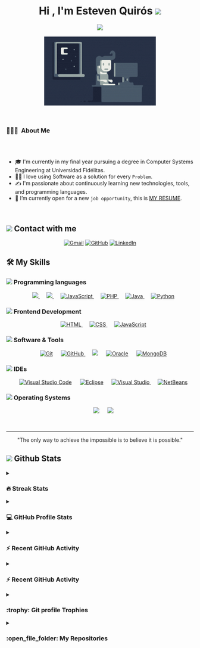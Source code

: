 <h1 align="center">Hi , I'm Esteven Quirós <img src="https://media.giphy.com/media/hvRJCLFzcasrR4ia7z/giphy.gif" width="35"></h1>
<p align="center">
<a href="https://github.com/DenverCoder1/readme-typing-svg">
  <img src="https://readme-typing-svg.herokuapp.com?font=Time+New+Roman&color=%23C8BE25&size=25&center=true&vCenter=true&width=600&height=100&lines=Systems+Engineering;Passionate+About+Technology;Always+Learning;Coding+Enthusiast" />
</a>

</p>
<p align="center">
  <img alt="Night Coding" src="https://raw.githubusercontent.com/AVS1508/AVS1508/master/assets/Night-Coding.gif" />
</p>

<br>

### 👨🏻‍💻 &nbsp;About Me
<br><br>
- 🎓&nbsp;I'm currently in my final year pursuing a degree in Computer Systems Engineering at Universidad Fidélitas.
- :technologist: I love using Software as a solution for every `Problem`.
- ✍️ I'm passionate about continuously learning new technologies, tools, and programming languages.
- :thinking: I’m currently open for a new `job opportunity`, this is [MY RESUME]().
<br>

## <picture> <img src="https://github.com/7oSkaaa/7oSkaaa/blob/main/Images/Connect-with-me.gif?raw=true" width="100px"> </picture> Contact with me
<p align="center">
	<a href="mailto:quirosestiven@gmail.com"><img img src="https://img.shields.io/badge/gmail-%23EA4335.svg?style=plastic&logo=gmail&logoColor=white" alt="Gmail"/></a>
	<a href="https://github.com/EstivenQR"><img src="https://img.shields.io/badge/github-%23181717.svg?style=plastic&logo=github&logoColor=white" alt="GitHub"/></a>
	<a href="https://www.linkedin.com/in/estiven-quiros-997295291/"><img src="https://img.shields.io/badge/linkedin-%230A66C2.svg?style=plastic&logo=linkedin&logoColor=white" alt="LinkedIn"/></a>
</p>

## 🛠️ My Skills

### <picture> <img src = "https://github.com/7oSkaaa/7oSkaaa/blob/main/Images/Programming_Languages.gif?raw=true" width = 50px>  </picture> Programming languages

<p align="center"> 
&emsp; 
<a href="https://learn.microsoft.com/en-us/dotnet/csharp/" target="_blank"> 
  <img src="https://img.shields.io/badge/C%23-%23239120.svg?style=plastic&logo=c-sharp&logoColor=white">
</a>	  
&emsp;
<a href="https://dotnet.microsoft.com/" target="_blank">
  <img src="https://img.shields.io/badge/.NET-%23512BD4.svg?style=plastic&logo=dotnet&logoColor=white">
</a>
  &emsp;
  <a href="https://developer.mozilla.org/en-US/docs/Web/JavaScript" target="_blank"> 
     <img alt="JavaScript" src="https://img.shields.io/badge/JavaScript%20-%23F7DF1E.svg?style=plastic&logo=javascript&logoColor=black">
   </a>
&emsp; 
<a href="https://www.php.net/" target="_blank"> 
  <img alt="PHP" src="https://img.shields.io/badge/PHP-%23777BB4.svg?style=plastic&logo=php&logoColor=white">
</a>
  &emsp;
  <a href="https://www.java.com" target="_blank"> 
    <img alt="Java" src="https://img.shields.io/badge/Java-%23007396.svg?style=plastic&logo=java&logoColor=white">
  </a>
  &emsp;
   <a href="https://www.python.org" target="_blank">
    <img alt="Python" src="https://img.shields.io/badge/Python%20-%2314354C.svg?style=plastic&logo=python&logoColor=white">
  </a>
</p>

### <picture> <img src = "https://github.com/7oSkaaa/7oSkaaa/blob/main/Images/Front_End.gif?raw=true" width = 50px>  </picture> Frontend Development
<p align="center"> 
  &emsp; 
  <a href="https://www.w3.org/html/" target="_blank"> 
   <img alt="HTML" src="https://img.shields.io/badge/HTML5%20-%23E34F26.svg?style=plastic&logo=html5&logoColor=white">
  </a>   
  &emsp;
  <a href="https://www.w3schools.com/css/" target="_blank">
    <img alt="CSS" src="https://img.shields.io/badge/CSS%20-%231572B6.svg?style=plastic&logo=css3&logoColor=white">
  </a> 
  &emsp;
  <a href="https://developer.mozilla.org/en-US/docs/Web/JavaScript" target="_blank"> 
     <img alt="JavaScript" src="https://img.shields.io/badge/JavaScript%20-%23F7DF1E.svg?style=plastic&logo=javascript&logoColor=black">
   </a>
</p>

 ### <picture> <img src = "https://github.com/7oSkaaa/7oSkaaa/blob/main/Images/Software_Tools.gif?raw=true" width = 50px>  </picture> Software & Tools
 
<p align="center">
  &emsp;
    <a href="#"><img alt="Git" src="https://img.shields.io/badge/Git%20-%23F05033.svg?style=plastic&logo=git&logoColor=white"></a>
    &emsp;
<a href="https://github.com/" target="_blank">
  <img alt="GitHub" src="https://img.shields.io/badge/GitHub-%2312100E.svg?style=plastic&logo=github&logoColor=white" />
</a>
    &emsp;
    <a href="#"><img src="https://img.shields.io/badge/mysql-%234479A1.svg?&style=plastic&logo=mysql&logoColor=white"/></a>
 &emsp;
 <a href="https://www.oracle.com/database/" target="_blank">
  <img alt="Oracle" src="https://img.shields.io/badge/Oracle-%23F80000.svg?style=plastic&logo=oracle&logoColor=white"/></a>
&emsp;
	<a href="https://www.mongodb.com/" target="_blank">
  <img alt="MongoDB" src="https://img.shields.io/badge/MongoDB-%2347A248.svg?style=plastic&logo=mongodb&logoColor=white"/>
</a>

</p>

 ### <picture> <img src = "https://github.com/7oSkaaa/7oSkaaa/blob/main/Images/IDEs.gif?raw=true" width = 50px>  </picture> IDEs
 
<p align="center">
  &emsp;
    <a href="#"><img alt="Visual Studio Code" src="https://img.shields.io/badge/Visual%20Studio%20Code-0078d7.svg?style=plastic&logo=visual-studio-code&logoColor=white"></a>
  &emsp;
    <a href="#"><img alt="Eclipse" src="https://img.shields.io/badge/eclipse%20ide-%232C2255.svg?&style=plastic&logo=eclipse%20ide&logoColor=white"/></a>
&emsp;
<a href="https://visualstudio.microsoft.com/" target="_blank">
  <img alt="Visual Studio" src="https://img.shields.io/badge/Visual%20Studio-%235C2D91.svg?style=plastic&logo=visual-studio&logoColor=white" />
</a>
&emsp;
<a href="https://netbeans.apache.org/" target="_blank">
  <img alt="NetBeans" src="https://img.shields.io/badge/NetBeans-%23007DC6.svg?style=plastic&logo=apachenetbeanside&logoColor=white" />
</a>
</p>

 ### <picture> <img src = "https://github.com/7oSkaaa/7oSkaaa/blob/main/Images/OS.gif?raw=true" width = 50px>  </picture> Operating Systems
 
<p align="center">
  &emsp;
    <a href="#"><img src="https://img.shields.io/badge/Ubuntu-E95420?style=plastic&logo=ubuntu&logoColor=white"></a>
  &emsp;
    <a href="#"><img src="https://img.shields.io/badge/Windows-0078D6?style=plastic&logo=windows&logoColor=white"></a>
</p>

<br> 

---

<p align="center">
 "The only way to achieve the impossible is to believe it is possible."
</p>



## <picture> <img src = "https://github.com/EstivenQR/EstivenQR/blob/main/Images/Statistics.gif?raw=true" width = 50px>  </picture> Github Stats

<details><summary><h3> 🔥 Streak Stats</h3></summary>

----	

<p align="center"><img src="https://github-readme-streak-stats.herokuapp.com/?user=7oSkaaa&theme=tokyonight_duo" alt="7oSkaaa" /></p>

</details>
  
<details><summary><h3>💻 GitHub Profile Stats</h3></summary>

----

<p align="center">
    <a href="https://github.com/anuraghazra/github-readme-stats">
	    <img alt="EstivenQR's Github Stats" src="https://github-readme-stats.vercel.app/api?username=EstivenQR&show_icons=true&count_private=true&locale=en&theme=tokyonight&layout=compact" height="230px"/></a>
	  <img src="https://github-readme-stats.vercel.app/api/top-langs?username=EstivenQR&langs_count=10&show_icons=true&locale=en&theme=tokyonight" alt="EstivenQR" height="230px"/>
<br/>

  <b>Note:</b> Top languages is only a metric of the languages my public code consists of and doesn't reflect experience or skill level.
  </p>
</details>

<details><summary><h3>⚡ Recent GitHub Activity</h3></summary>

----

[![EstivenQR's github activity graph](https://github-readme-activity-graph.cyclic.app/graph?username=EstivenQR&theme=github)](https://github.com/EstivenQR/github-readme-activity-graph)

 
</details>


<details><summary><h3>⚡ Recent GitHub Activity</h3></summary>

----
	
[![EstivenQR github activity graph](https://github-readme-activity-graph.cyclic.app/graph?username=EstivenQR&theme=github	)](https://github.com/EstivenQR/github-readme-activity-graph)

 
</details>

<details><summary> <h3> :trophy: Git profile Trophies </h3></summary>

----
	
[![@7oskaa's Holopin board](https://holopin.io/api/user/board?user=7oskaa)](https://holopin.io/@7oskaa)
	
</details>
	
<details><summary><h3> :open_file_folder: My Repositories </h3></summary>
<div>
  <p align="center">
    <a href="https://github.com/EstivenQR/Proyecto-Cafeteria.git">
      <img src="https://github-readme-stats.vercel.app/api/pin/?username=EstivenQR&repo=Proyecto-Cafeteria&theme=tokyonight" alt="GitHub Stats" />
    </a>
	<a href="https://github.com/EstivenQR/Proyecto-Veterinaria-Java.git">
      <img src="https://github-readme-stats.vercel.app/api/pin/?username=EstivenQR&repo=Proyecto-Veterinaria-Java&theme=tokyonight" alt="GitHub Stats" />
    </a>
	<a href=" https://github.com/EstivenQR/Pokemon-Game-Java.git">
      <img src="https://github-readme-stats.vercel.app/api/pin/?username=EstivenQR&repo=Pokemon-Game-Java&theme=tokyonight" alt="GitHub Stats" />
    </a>	  
  </p>
</div>


----
	
<div>
  <p align="center">
</p>
</div>
</details>

</br></br>
	


